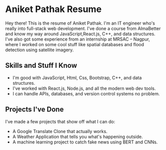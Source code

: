 # Aniket Pathak Resume

Hey there! This is the resume of Aniket Pathak. I'm an IT engineer who's really into full-stack web development. I've done a course from AlmaBetter and know my way around JavaScript,React.js, C++, and data structures. I've also got some experience from an internship at MRSAC – Nagpur, where I worked on some cool stuff like spatial databases and flood detection using satellite imagery.

## Skills and Stuff I Know

- I'm good with JavaScript, Html, Css, Bootstrap, C++, and data structures.
- I've worked with React.js, Node.js, and all the modern web dev tools.
- I can handle APIs, databases, and version control systems no problem.

## Projects I've Done

I've made a few projects that show off what I can do:

- A Google Translate Clone that actually works.
- A Weather Application that tells you what's happening outside.
- A machine learning project to catch fake news using BERT and CNNs.

